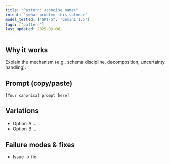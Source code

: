 ```yaml
---
title: "Pattern: <concise name>"
intent: "<what problem this solves>"
model_tested: ["GPT-5", "Gemini 1.5"]
tags: ["pattern"]
last_updated: 2025-09-06
---
```


## Why it works
Explain the mechanism (e.g., schema discipline, decomposition, uncertainty handling).

## Prompt (copy/paste)
```text
[Your canonical prompt here]
```

## Variations
- Option A …
- Option B …

## Failure modes & fixes
- Issue → fix
